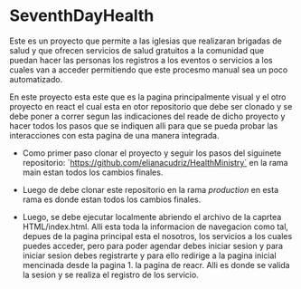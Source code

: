 # SeventhDayHealth

Este es un proyecto que permite a las iglesias que realizaran brigadas de salud y que ofrecen servicios de salud gratuitos a la comunidad que puedan hacer las personas los registros a los eventos o servicios a los cuales van a acceder  permitiendo que este procesmo manual sea un poco automatizado.

En este proyecto esta este que es la pagina principalmente visual y el otro proyecto en react el cual esta en otor repositorio que debe ser clonado y se debe poner a correr segun las indicaciones del reade de dicho proyecto y hacer todos los pasos que se indiquen alli para que se pueda probar las interacciones con esta pagina de una manera integrada.

* Como primer paso clonar el proyecto y seguir los pasos del siguinete repositorio: ´https://github.com/elianacudriz/HealthMinistry´ en la rama main estan todos los cambios finales.

* Luego de debe clonar este repositorio en la rama *production* en esta rama es donde estan todos los cambios finales.

* Luego, se debe ejecutar localmente abriendo el archivo de la caprtea HTML/index.html. Alli esta toda la informacion de navegacion como tal, depues de la pagina principal esta el nosotros, los servicios a los cuales puedes acceder, pero para poder agendar debes iniciar sesion y para iniciar sesion debes registrarte y para ello redirige a la pagina inicial mencinada desde la pagina 1. la pagina de reacr. Alli es donde se valida la sesion y se realiza el registro de los servicio. 
